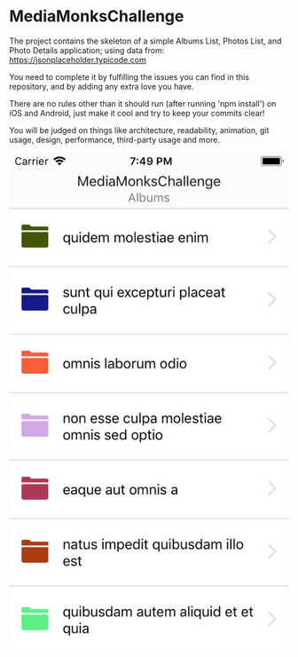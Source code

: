 # MediaMonksChallenge

The project contains the skeleton of a simple Albums List, Photos List, and Photo Details application; using data from: https://jsonplaceholder.typicode.com

You need to complete it by fulfilling the issues you can find in this repository, and by adding any extra love you have.

There are no rules other than it should run (after running 'npm install') on iOS and Android, just make it cool and try to keep your commits clear!

You will be judged on things like architecture, readability, animation, git usage, design, performance, third-party usage and more.

![Image description](assets/SCREENSHOTS/1.png)